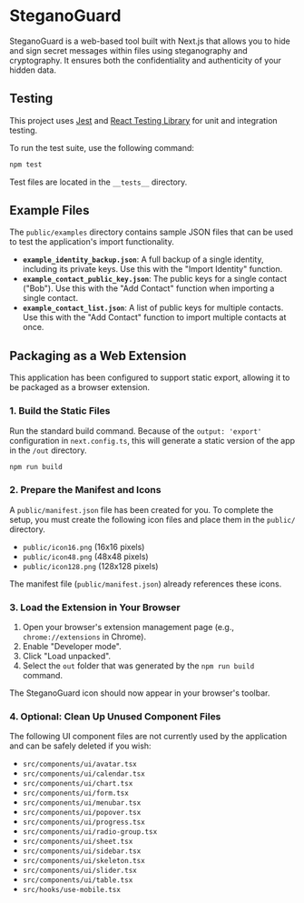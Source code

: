 # SteganoGuard

SteganoGuard is a web-based tool built with Next.js that allows you to hide and sign secret messages within files using steganography and cryptography. It ensures both the confidentiality and authenticity of your hidden data.

## Testing

This project uses [Jest](https://jestjs.io/) and [React Testing Library](https://testing-library.com/) for unit and integration testing.

To run the test suite, use the following command:

```bash
npm test
```

Test files are located in the `__tests__` directory.

## Example Files

The `public/examples` directory contains sample JSON files that can be used to test the application's import functionality.

-   **`example_identity_backup.json`**: A full backup of a single identity, including its private keys. Use this with the "Import Identity" function.
-   **`example_contact_public_key.json`**: The public keys for a single contact ("Bob"). Use this with the "Add Contact" function when importing a single contact.
-   **`example_contact_list.json`**: A list of public keys for multiple contacts. Use this with the "Add Contact" function to import multiple contacts at once.

## Packaging as a Web Extension

This application has been configured to support static export, allowing it to be packaged as a browser extension.

### 1. Build the Static Files

Run the standard build command. Because of the `output: 'export'` configuration in `next.config.ts`, this will generate a static version of the app in the `/out` directory.

```bash
npm run build
```

### 2. Prepare the Manifest and Icons

A `public/manifest.json` file has been created for you. To complete the setup, you must create the following icon files and place them in the `public/` directory.

-   `public/icon16.png` (16x16 pixels)
-   `public/icon48.png` (48x48 pixels)
-   `public/icon128.png` (128x128 pixels)

The manifest file (`public/manifest.json`) already references these icons.

### 3. Load the Extension in Your Browser

1.  Open your browser's extension management page (e.g., `chrome://extensions` in Chrome).
2.  Enable "Developer mode".
3.  Click "Load unpacked".
4.  Select the `out` folder that was generated by the `npm run build` command.

The SteganoGuard icon should now appear in your browser's toolbar.

### 4. Optional: Clean Up Unused Component Files

The following UI component files are not currently used by the application and can be safely deleted if you wish:

-   `src/components/ui/avatar.tsx`
-   `src/components/ui/calendar.tsx`
-   `src/components/ui/chart.tsx`
-   `src/components/ui/form.tsx`
-   `src/components/ui/menubar.tsx`
-   `src/components/ui/popover.tsx`
-   `src/components/ui/progress.tsx`
-   `src/components/ui/radio-group.tsx`
-   `src/components/ui/sheet.tsx`
-   `src/components/ui/sidebar.tsx`
-   `src/components/ui/skeleton.tsx`
-   `src/components/ui/slider.tsx`
-   `src/components/ui/table.tsx`
-   `src/hooks/use-mobile.tsx`
